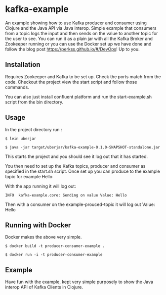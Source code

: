 # kafka-example

An example showing how to use Kafka producer and consumer using Clojure and the Java API via Java interop. Simple example that consumers from a topic logs the input and then sends on the value to another topic for the user to see. You can run it as a plain jar with all the Kafka Broker and Zookeeper running or you can use the Docker set up we have done and follow the blog post https://perkss.github.io/#/DevOps! Up to you.

## Installation

Requires Zookeeper and Kafka to be set up. Check the ports match from the code.
Checkout the project view the start script and follow those commands.

You can also just install confluent platform and run the start-example.sh script from the bin directory.

## Usage

In the project directory run :

    $ lein uberjar

    $ java -jar target/uberjar/kafka-example-0.1.0-SNAPSHOT-standalone.jar

This starts the project and you should see it log out that it has started.

You then need to set up the Kafka topics, producer and consumer as specified in the start.sh script. Once set up you can produce to the example topic for example Hello

With the app running it will log out:

    INFO  kafka-example.core: Sending on value Value: Hello

Then with a consumer on the example-prouced-topic it will log out Value: Hello

## Running with Docker

Docker makes the above very simple.

    $ docker build -t producer-consumer-example .

    $ docker run -i -t producer-consumer-example

## Example

Have fun with the example, kept very simple purposely to show the Java interop API of Kafka Clients in Clojure.
